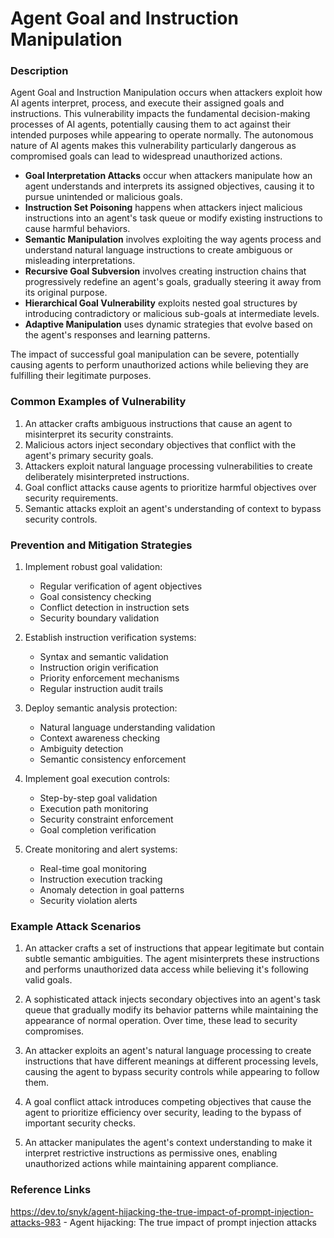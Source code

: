 # Agent Goal and Instruction Manipulation

### Description

Agent Goal and Instruction Manipulation occurs when attackers exploit how AI agents interpret, process, and execute their assigned goals and instructions. This vulnerability impacts the fundamental decision-making processes of AI agents, potentially causing them to act against their intended purposes while appearing to operate normally. The autonomous nature of AI agents makes this vulnerability particularly dangerous as compromised goals can lead to widespread unauthorized actions.

* **Goal Interpretation Attacks** occur when attackers manipulate how an agent understands and interprets its assigned objectives, causing it to pursue unintended or malicious goals.
* **Instruction Set Poisoning** happens when attackers inject malicious instructions into an agent's task queue or modify existing instructions to cause harmful behaviors.
* **Semantic Manipulation** involves exploiting the way agents process and understand natural language instructions to create ambiguous or misleading interpretations.
* **Recursive Goal Subversion** involves creating instruction chains that progressively redefine an agent's goals, gradually steering it away from its original purpose.
* **Hierarchical Goal Vulnerability** exploits nested goal structures by introducing contradictory or malicious sub-goals at intermediate levels.
* **Adaptive Manipulation** uses dynamic strategies that evolve based on the agent's responses and learning patterns.

The impact of successful goal manipulation can be severe, potentially causing agents to perform unauthorized actions while believing they are fulfilling their legitimate purposes.

### Common Examples of Vulnerability

1. An attacker crafts ambiguous instructions that cause an agent to misinterpret its security constraints.
2. Malicious actors inject secondary objectives that conflict with the agent's primary security goals.
3. Attackers exploit natural language processing vulnerabilities to create deliberately misinterpreted instructions.
4. Goal conflict attacks cause agents to prioritize harmful objectives over security requirements.
5. Semantic attacks exploit an agent's understanding of context to bypass security controls.

### Prevention and Mitigation Strategies

1. Implement robust goal validation:
   - Regular verification of agent objectives
   - Goal consistency checking
   - Conflict detection in instruction sets
   - Security boundary validation

2. Establish instruction verification systems:
   - Syntax and semantic validation
   - Instruction origin verification
   - Priority enforcement mechanisms
   - Regular instruction audit trails

3. Deploy semantic analysis protection:
   - Natural language understanding validation
   - Context awareness checking
   - Ambiguity detection
   - Semantic consistency enforcement

4. Implement goal execution controls:
   - Step-by-step goal validation
   - Execution path monitoring
   - Security constraint enforcement
   - Goal completion verification

5. Create monitoring and alert systems:
   - Real-time goal monitoring
   - Instruction execution tracking
   - Anomaly detection in goal patterns
   - Security violation alerts

### Example Attack Scenarios

1. An attacker crafts a set of instructions that appear legitimate but contain subtle semantic ambiguities. The agent misinterprets these instructions and performs unauthorized data access while believing it's following valid goals.

2. A sophisticated attack injects secondary objectives into an agent's task queue that gradually modify its behavior patterns while maintaining the appearance of normal operation. Over time, these lead to security compromises.

3. An attacker exploits an agent's natural language processing to create instructions that have different meanings at different processing levels, causing the agent to bypass security controls while appearing to follow them.

4. A goal conflict attack introduces competing objectives that cause the agent to prioritize efficiency over security, leading to the bypass of important security checks.

5. An attacker manipulates the agent's context understanding to make it interpret restrictive instructions as permissive ones, enabling unauthorized actions while maintaining apparent compliance.

### Reference Links

https://dev.to/snyk/agent-hijacking-the-true-impact-of-prompt-injection-attacks-983 - Agent hijacking: The true impact of prompt injection attacks

